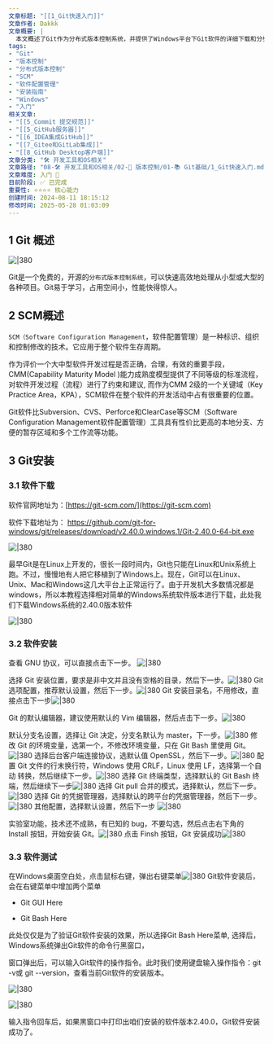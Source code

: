 ```yaml
---
文章标题: "[[1_Git快速入门]]" 
文章作者: Dakkk
文章概要: |
  本文概述了Git作为分布式版本控制系统，并提供了Windows平台下Git软件的详细下载和分步安装指南。文章通过图文结合的方式，指导用户完成各项配置并验证安装成功，旨在帮助初学者快速入门Git。
tags:
- "Git"
- "版本控制"
- "分布式版本控制"
- "SCM"
- "软件配置管理"
- "安装指南"
- "Windows"
- "入门"
相关文章:
- "[[5_Commit 提交规范]]"
- "[[5_GitHub服务器]]"
- "[[6_IDEA集成GitHub]]"
- "[[7_Gitee和GitLab集成]]"
- "[[8_GitHub Desktop客户端]]"
文章分类: "🛠️ 开发工具和OS相关"
文章路径: "08-🛠️ 开发工具和OS相关/02-🔧 版本控制/01-📚 Git基础/1_Git快速入门.md"
文章难度: 入门 🌱
目前阶段: ✅ 已完成
重要性: ⭐⭐⭐⭐ 核心能力
创建时间: 2024-08-11 18:15:12
修改时间: 2025-05-28 01:03:09
---
```


## 1 Git 概述

![|380](https://my-obsidian-image.oss-cn-guangzhou.aliyuncs.com/2024/04/6fcd92b8ebf317686a8fbb3ec5531ad8.png)

Git是一个免费的，开源的`分布式版本控制系统`，可以快速高效地处理从小型或大型的各种项目。Git易于学习，占用空间小，性能快得惊人。
## 2 SCM概述

`SCM（Software Configuration Management`，软件配置管理）是一种标识、组织和控制修改的技术。它应用于整个软件生存周期。

作为评价一个大中型软件开发过程是否正确，合理，有效的重要手段，CMM(Capability Maturity Model )能力成熟度模型提供了不同等级的标准流程，对软件开发过程（流程）进行了约束和建议, 而作为CMM 2级的一个关键域（Key Practice Area，KPA），SCM软件在整个软件的开发活动中占有很重要的位置。

Git软件比Subversion、CVS、Perforce和ClearCase等SCM（Software Configuration Management软件配置管理）工具具有性价比更高的本地分支、方便的暂存区域和多个工作流等功能。
## 3 Git安装

### 3.1 软件下载

软件官网地址为：[https://git-scm.com/](https://git-scm.com)

软件下载地址为： https://github.com/git-for-windows/git/releases/download/v2.40.0.windows.1/Git-2.40.0-64-bit.exe

![|380](https://my-obsidian-image.oss-cn-guangzhou.aliyuncs.com/2024/04/e5c70a48736bdee48492cd06ba6725d8.png)

最早Git是在Linux上开发的，很长一段时间内，Git也只能在Linux和Unix系统上跑。不过，慢慢地有人把它移植到了Windows上。现在，Git可以在Linux、Unix、Mac和Windows这几大平台上正常运行了。由于开发机大多数情况都是windows，所以本教程选择相对简单的Windows系统软件版本进行下载，此处我们下载Windows系统的2.40.0版本软件

![|380](https://my-obsidian-image.oss-cn-guangzhou.aliyuncs.com/2024/04/201d46193e4df6a3284d337e9f199f99.png)
### 3.2 软件安装

查看 GNU 协议，可以直接点击下一步。
![|380](https://my-obsidian-image.oss-cn-guangzhou.aliyuncs.com/2024/04/6fb2c193a417e6a6af01ed287e8e403d.png)

选择 Git 安装位置，要求是非中文并且没有空格的目录，然后下一步。![|380](https://my-obsidian-image.oss-cn-guangzhou.aliyuncs.com/2024/04/d16fcab1f1490ca66ac427a90a263d05.png)
Git 选项配置，推荐默认设置，然后下一步。![|380](https://my-obsidian-image.oss-cn-guangzhou.aliyuncs.com/2024/04/39b22106a03c53937f298859003079d7.png)
Git 安装目录名，不用修改，直接点击下一步![|380](https://my-obsidian-image.oss-cn-guangzhou.aliyuncs.com/2024/04/c327a653dfe84fa5a2e91b53eed55db9.png)

Git 的默认编辑器，建议使用默认的 Vim 编辑器，然后点击下一步。![|380](https://my-obsidian-image.oss-cn-guangzhou.aliyuncs.com/2024/04/cadc03a7b6e9d6816134a4e9b9852e29.png)

默认分支名设置，选择让 Git 决定，分支名默认为 master，下一步。![|380](https://my-obsidian-image.oss-cn-guangzhou.aliyuncs.com/2024/04/f15006e7ac561afd05010f9486eb4ac7.png)
修改 Git 的环境变量，选第一个，不修改环境变量，只在 Git Bash 里使用 Git。![|380](https://my-obsidian-image.oss-cn-guangzhou.aliyuncs.com/2024/04/9dbe5026d7b8b96299599a9790961de8.png)
选择后台客户端连接协议，选默认值 OpenSSL，然后下一步。![|380](https://my-obsidian-image.oss-cn-guangzhou.aliyuncs.com/2024/04/834e9b9505c21307cb611afd7e301395.png)
配置 Git 文件的行末换行符，Windows 使用 CRLF，Linux 使用 LF，选择第一个自动 转换，然后继续下一步。![|380](https://my-obsidian-image.oss-cn-guangzhou.aliyuncs.com/2024/04/d05e35d9c8c13ab6328aefb186b411dc.png)
选择 Git 终端类型，选择默认的 Git Bash 终端，然后继续下一步![|380](https://my-obsidian-image.oss-cn-guangzhou.aliyuncs.com/2024/04/d1fd60dadabce8a9d836c568bb48768a.png)
选择 Git pull 合并的模式，选择默认，然后下一步。![|380](https://my-obsidian-image.oss-cn-guangzhou.aliyuncs.com/2024/04/91080d1c6c01e5ec4b58c117c3311b18.png)
选择 Git 的凭据管理器，选择默认的跨平台的凭据管理器，然后下一步。![|380](https://my-obsidian-image.oss-cn-guangzhou.aliyuncs.com/2024/04/cfc876b8286669333a1bb6aa99c37788.png)
其他配置，选择默认设置，然后下一步
![|380](https://my-obsidian-image.oss-cn-guangzhou.aliyuncs.com/2024/04/1e697a4bcfddfed425a9eafc74f65906.png)

实验室功能，技术还不成熟，有已知的 bug，不要勾选，然后点击右下角的 Install 按钮，开始安装 Git。![|380](https://my-obsidian-image.oss-cn-guangzhou.aliyuncs.com/2024/04/b34d8693fb21f09a48f20fab62445de0.png)
点击 Finsh 按钮，Git 安装成功![|380](https://my-obsidian-image.oss-cn-guangzhou.aliyuncs.com/2024/04/c98a59f8c4adb377c15847e85533e3d3.png)
### 3.3 软件测试

在Windows桌面空白处，点击鼠标右键，弹出右键菜单![|380](https://my-obsidian-image.oss-cn-guangzhou.aliyuncs.com/2024/04/3266f3ac9f0cd50839fc9f2d72828294.png)
Git软件安装后，会在右键菜单中增加两个菜单

- Git GUI Here

- Git Bash Here

此处仅仅是为了验证Git软件安装的效果，所以选择Git Bash Here菜单, 选择后，Windows系统弹出Git软件的命令行黑窗口，

窗口弹出后，可以输入Git软件的操作指令。此时我们使用键盘输入操作指令：git -v或 git --version，查看当前Git软件的安装版本。

![|380](https://my-obsidian-image.oss-cn-guangzhou.aliyuncs.com/2024/04/a528c7b2906413d4a35f78c5c4465ed8.png)

![|380](https://my-obsidian-image.oss-cn-guangzhou.aliyuncs.com/2024/04/a528c7b2906413d4a35f78c5c4465ed8.png)

输入指令回车后，如果黑窗口中打印出咱们安装的软件版本2.40.0，Git软件安装成功了。
